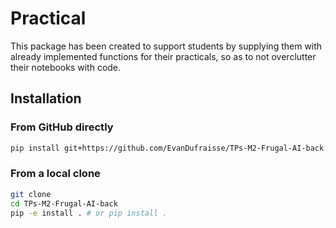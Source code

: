 
# Practical

This package has been created to support students by supplying them with already implemented functions for their practicals, so as to not overclutter their notebooks with code.


## Installation

### From GitHub directly
```bash
pip install git+https://github.com/EvanDufraisse/TPs-M2-Frugal-AI-back.git
```
### From a local clone
```bash
git clone
cd TPs-M2-Frugal-AI-back
pip -e install . # or pip install .
```